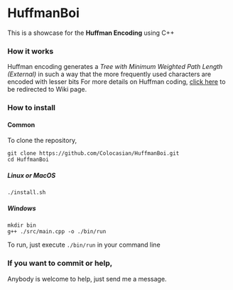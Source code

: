 # HuffmanBoi
This is a showcase for the **Huffman Encoding** using C++

### How it works
Huffman encoding generates a *Tree with Minimum Weighted Path Length (External)* in such a way that the more frequently used characters are encoded with lesser bits
For more details on Huffman coding, [click
here](https://en.wikipedia.org/wiki/Huffman_coding) to be redirected to Wiki page.

### How to install
#### Common
To clone the repository,
```
git clone https://github.com/Colocasian/HuffmanBoi.git
cd HuffmanBoi
```
##### Linux or MacOS
```
./install.sh
```
##### Windows
```
mkdir bin
g++ ./src/main.cpp -o ./bin/run
```
To run, just execute `./bin/run` in your command line



### If you want to commit or help,
Anybody is welcome to help, just send me a message.
